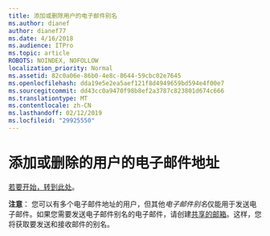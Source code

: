 ```yaml
---
title: 添加或删除用户的电子邮件别名
ms.author: dianef
author: dianef77
ms.date: 4/16/2018
ms.audience: ITPro
ms.topic: article
ROBOTS: NOINDEX, NOFOLLOW
localization_priority: Normal
ms.assetid: 82c0a06e-86b0-4e8c-8644-59cbc02e7645
ms.openlocfilehash: dda19e5e2ea5aef121f8d4949659bd594e4f00e7
ms.sourcegitcommit: dd43cc0a9470f98b8ef2a3787c823801d674c666
ms.translationtype: MT
ms.contentlocale: zh-CN
ms.lasthandoff: 02/12/2019
ms.locfileid: "29925550"
---
```

# <a name="add-or-remove-an-email-address-for-a-user"></a>添加或删除的用户的电子邮件地址

[若要开始，转到此处](https://portal.office.com/AdminPortal/Home#/AssistedGuide/addemailoptions)。
    
 **注意**： 您可以有多个电子邮件地址的用户，但其他*电子邮件别名*仅能用于发送电子邮件。如果您需要发送电子邮件别名的电子邮件，请创建[共享的邮箱](https://support.office.com/article/871a246d-3acd-4bba-948e-5de8be0544c9)。这样，您将获取要发送和接收邮件的别名。 
  

